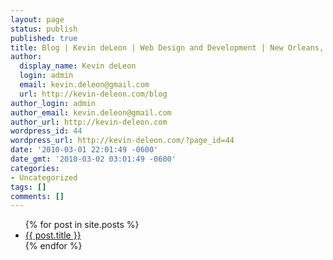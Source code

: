 ```yaml
---
layout: page
status: publish
published: true
title: Blog | Kevin deLeon | Web Design and Development | New Orleans, LA
author:
  display_name: Kevin deLeon
  login: admin
  email: kevin.deleon@gmail.com
  url: http://kevin-deleon.com/blog
author_login: admin
author_email: kevin.deleon@gmail.com
author_url: http://kevin-deleon.com
wordpress_id: 44
wordpress_url: http://kevin-deleon.com/?page_id=44
date: '2010-03-01 22:01:49 -0600'
date_gmt: '2010-03-02 03:01:49 -0600'
categories:
- Uncategorized
tags: []
comments: []
---
```


<ul>
  {% for post in site.posts %}
    <li>
      <a href="{{ post.url }}">{{ post.title }}</a>
    </li>
  {% endfor %}
</ul>
